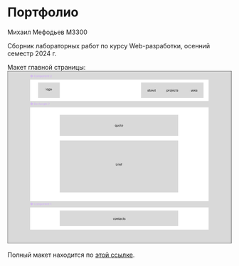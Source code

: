 # Портфолио

Михаил Мефодьев M3300

Сборник лабораторных работ по курсу Web-разработки, осенний семестр 2024 г.

Макет главной страницы:
![index](assets/index.png)

Полный макет находится по [этой ссылке](https://www.figma.com/design/or0TMYnz1y1aAXCdvwRiXM/web%2Fportfolio?node-id=0-1&t=ao1OWTlOWNwCCFqa-1).
